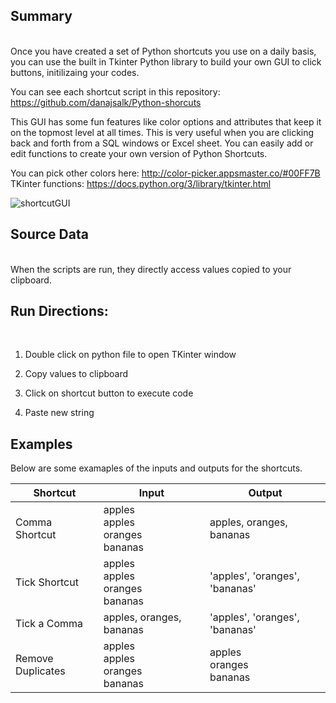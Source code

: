 ## Summary
<br>
Once you have created a set of Python shortcuts you use on a daily basis, you can use the built in Tkinter Python library to build your own GUI to click buttons, initilizaing your codes. 

You can see each shortcut script in this repository: https://github.com/danajsalk/Python-shorcuts

This GUI has some fun features like color options and attributes that keep it on the topmost level at all times. This is very useful when you are clicking back and forth from a SQL windows or Excel sheet. You can easily add or edit functions to create your own version of Python Shortcuts.

You can pick other colors here: http://color-picker.appsmaster.co/#00FF7B
TKinter functions: https://docs.python.org/3/library/tkinter.html



![shortcutGUI](https://user-images.githubusercontent.com/46821074/69642892-b2527380-101f-11ea-98b5-026723b24f33.png)



## Source Data
<br>
When the scripts are run, they directly access values copied to your clipboard.

## Run Directions:
<br>

1. Double click on python file to open TKinter window

2. Copy values to clipboard

3. Click on shortcut button to execute code

4. Paste new string

## Examples
Below are some examaples of the inputs and outputs for the shortcuts. 

| Shortcut          | Input                                        | Output                           |
|-------------------|----------------------------------------------|----------------------------------|
| Comma Shortcut    | apples <br> apples <br> oranges <br> bananas | apples, oranges, bananas         |
| Tick Shortcut     | apples <br> apples <br> oranges <br> bananas | 'apples', 'oranges', 'bananas'   |
| Tick a Comma      | apples, oranges, bananas                     | 'apples', 'oranges', 'bananas'   |
| Remove Duplicates | apples <br> apples <br> oranges <br> bananas | apples <br> oranges <br> bananas |

